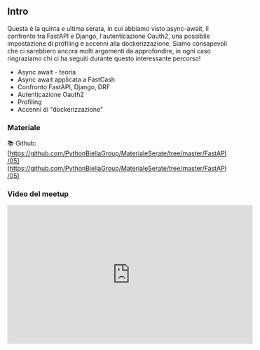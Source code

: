 ## Intro

Questa è la quinta e ultima serata, in cui abbiamo visto async-await, il confronto tra FastAPI e Django, l'autenticazione Oauth2, una possibile impostazione di profiling e accenni alla dockerizzazione. 
Siamo consapevoli che ci sarebbero ancora molti argomenti da approfondire, in ogni caso ringraziamo chi ci ha seguiti durante questo interessante percorso!

* Async await - teoria
* Async await applicata a FastCash
* Confronto FastAPI, Django, DRF
* Autenticazione Oauth2
* Profiling
* Accenni di "dockerizzazione"

### Materiale

📚 Github:
[https://github.com/PythonBiellaGroup/MaterialeSerate/tree/master/FastAPI/05](https://github.com/PythonBiellaGroup/MaterialeSerate/tree/master/FastAPI/05)

### Video del meetup

<iframe width="560" height="315" src="https://www.youtube.com/embed/Nfb1LB50QUE?si=jdzcqLK4gdUFZJEI" title="YouTube video player" frameborder="0" allow="accelerometer; autoplay; clipboard-write; encrypted-media; gyroscope; picture-in-picture; web-share" allowfullscreen></iframe>